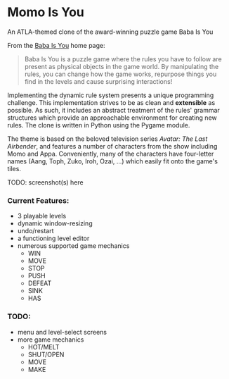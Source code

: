 # Momo Is You
An ATLA-themed clone of the award-winning puzzle game Baba Is You

From the [Baba Is You](https://hempuli.com/baba/) home page:
> Baba Is You is a puzzle game where the rules you have to follow are present as physical objects in the game world. By manipulating the rules, you can change how the game works, repurpose things you find in the levels and cause surprising interactions!

Implementing the dynamic rule system presents a unique programming challenge. This implementation strives to be as clean and **extensible** as possible. As such, it includes an abstract treatment of the rules' grammar structures which provide an approachable environment for creating new rules. The clone is written in Python using the Pygame module.

The theme is based on the beloved television series *Avatar: The Last Airbender*, and features a number of characters from the show including Momo and Appa. Conveniently, many of the characters have four-letter names (Aang, Toph, Zuko, Iroh, Ozai, ...) which easily fit onto the game's tiles.

TODO: screenshot(s) here

### Current Features:
 - 3 playable levels
 - dynamic window-resizing
 - undo/restart
 - a functioning level editor
 - numerous supported game mechanics
   - WIN
   - MOVE
   - STOP
   - PUSH
   - DEFEAT
   - SINK
   - HAS

### TODO:
 - menu and level-select screens
 - more game mechanics
   - HOT/MELT
   - SHUT/OPEN
   - MOVE
   - MAKE